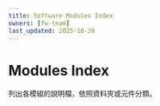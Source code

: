 ```yaml
---
title: Software Modules Index
owners: [fw-team]
last_updated: 2025-10-28
---
```

# Modules Index
列出各模組的說明檔，依照資料夾或元件分類。
